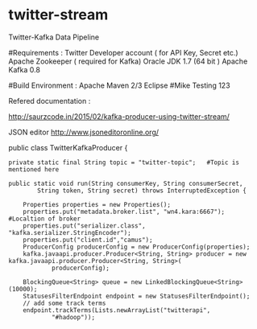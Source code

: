# twitter-stream
Twitter-Kafka Data Pipeline

#Requirements :
Twitter Developer account ( for API Key, Secret etc.)
Apache Zookeeper ( required for Kafka)
Oracle JDK 1.7 (64 bit )
Apache Kafka 0.8

#Build Environment :
Apache Maven 2/3
Eclipse
#Mike Testing 123


Refered documentation : 

http://saurzcode.in/2015/02/kafka-producer-using-twitter-stream/

JSON editor 
http://www.jsoneditoronline.org/



public class TwitterKafkaProducer {

	private static final String topic = "twitter-topic";   #Topic is mentioned here

	public static void run(String consumerKey, String consumerSecret,
			String token, String secret) throws InterruptedException {

		Properties properties = new Properties();
		properties.put("metadata.broker.list", "wn4.kara:6667"); #Localtion of broker
		properties.put("serializer.class", "kafka.serializer.StringEncoder");
		properties.put("client.id","camus");
		ProducerConfig producerConfig = new ProducerConfig(properties);
		kafka.javaapi.producer.Producer<String, String> producer = new kafka.javaapi.producer.Producer<String, String>(
				producerConfig);

		BlockingQueue<String> queue = new LinkedBlockingQueue<String>(10000);
		StatusesFilterEndpoint endpoint = new StatusesFilterEndpoint();
		// add some track terms
		endpoint.trackTerms(Lists.newArrayList("twitterapi",
				"#hadoop"));


